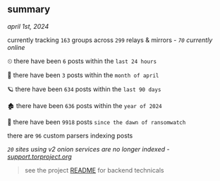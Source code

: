 
## summary
_april 1st, 2024_

currently tracking `163` groups across `299` relays & mirrors - _`70` currently online_

⏲ there have been `6` posts within the `last 24 hours`

🦈 there have been `3` posts within the `month of april`

🪐 there have been `634` posts within the `last 90 days`

🏚 there have been `636` posts within the `year of 2024`

🦕 there have been `9918` posts `since the dawn of ransomwatch`

there are `96` custom parsers indexing posts

_`20` sites using v2 onion services are no longer indexed - [support.torproject.org](https://support.torproject.org/onionservices/v2-deprecation/)_

> see the project [README](https://github.com/joshhighet/ransomwatch#ransomwatch--) for backend technicals

